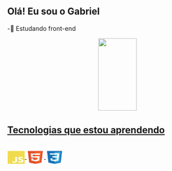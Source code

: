 ## Olá! Eu sou o Gabriel

-🌱 Estudando front-end

<div align="center">
  <a href="https://github.com/gaableal">
  <img height="165em"  width="42%"src="https://github-readme-stats.vercel.app/api?username=gaableal&show_icons=true&theme=dark&include_all_commits=true&count_private=true"/>
</div>

  ## Tecnologias que estou aprendendo
  <div style="display: inline_block"><br>
  <img align="center" alt="Rafa-Js" height="30" width="40" src="https://raw.githubusercontent.com/devicons/devicon/master/icons/javascript/javascript-plain.svg">
  <img align="center" alt="Rafa-HTML" height="30" width="40" src="https://raw.githubusercontent.com/devicons/devicon/master/icons/html5/html5-original.svg">
  <img align="center" alt="Rafa-CSS" height="30" width="40" src="https://raw.githubusercontent.com/devicons/devicon/master/icons/css3/css3-original.svg">
</div>
 
